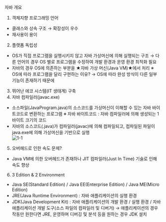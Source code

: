 자바 개요
1. 객체지향 프로그래밍 언어
- 클래스와 상속 구조 
→ 확장성이 우수
- 재사용이 용이
2. 플랫폼 독립성
- OS가 직접 프로그램을 실행시키지 않고 자바 가상머신에 의해 실행되는 구조
→ 다른 언어의 경우 OS 별로 프로그램을 수정하여 개발 환경과 운영 환경 최적화 필요
- 자바의 경우 OS에 의존하는 부분을 ★자바 가상 머신(Java VM)★에서 처리
※ OS에 따라 프로그램을 달리 구현하는 이유?
→ OS에 따라 완성 방식이 다른 일부 기능이 존재하기 때문에
3. 뛰어난 에코 시스템(IT 생태계) 구축 
4. 자바 컴파일러(javac.exe)
- 소스파일(JavaProgram.java)의 소스코드를 가상머신이 이해할 수 있는 자바 바이트코드로 변환하는 프로그램
※ 자바 바이트코드 : 자바 컴파일러에 의해 생성되는 1바이트 크기의 코드
- 자바의 소스코드(.java)가 컴파일러(javac)에 의해 컴파일되고, 컴파일된 파일이 java.exe에 의해 가상머신을 기반으로 실행  
![1-1](https://user-images.githubusercontent.com/48504392/67631912-e7b05800-f8df-11e9-90c8-2daf05d6d8b1.png)
5. 오버헤드로 인한 속도 문제?
- Java VM에 의한 오버헤드가 존재하나 JIT 컴파일러(Just In Time) 기술로 인해 속도 향상
6. 3 Edition & 2 Environment
- Java SE(Standard Edition) / Java EE(Enterprise Edition) / Java ME(Micro Edition)
- JRE(Java Runtime Environment) : 자바 애플리케이션의 실행 환경
- JDK(Java Development Kit) : 자바 애플리케이션의 개발 환경 / 실행 환경 / 자바 애플리케이션 개발 도구(소스 파일의 컴파일러 및 디버거) 
→ 애플리케이션의 경우 작동만 원한다면 JRE, 운영하며 디버깅 및 분석 등을 원하는 경우 JDK 설치
